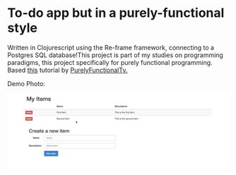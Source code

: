 # To-do app but in a purely-functional style

Written in Clojurescript using the Re-frame framework, connecting to a Postgres SQL database!This project is part of my studies on programming paradigms, this project specifically for purely functional programming. Based [this](https://purelyfunctional.tv/courses/web-dev-in-clojure/) tutorial by [PurelyFunctionalTv.](https://purelyfunctional.tv/)

Demo Photo: 

![](preview.JPG)

